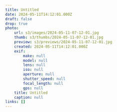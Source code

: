 ```yaml
---
title: Untitled
date: 2024-05-11T14:12:01.000Z
draft: false
drop: true
photo:
    url: s3/images/2024-05-11-07-12-01.jpg
    thumb: s3/thumbs/2024-05-11-07-12-01.jpg
    preview: s3/previews/2024-05-11-07-12-01.jpg
    created: 2024-05-11T14:12:01.000Z
    exif:
        make: null
        model: null
        lens: null
        iso: null
        aperture: null
        shutter_speed: null
        focal_length: null
        gps: null
    title: Untitled
    caption: null
links: []
---
```

